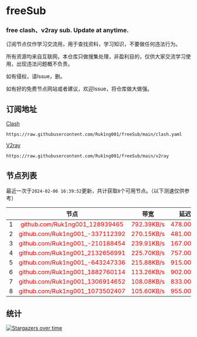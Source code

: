 # freeSub
### free clash、v2ray sub. Update at anytime.

订阅节点仅作学习交流用，用于查找资料，学习知识，不要做任何违法行为。

所有资源均来自互联网，本仓库只做搜集处理，非盈利目的，仅供大家交流学习使用，出现违法问题概不负责。

如有侵权，请Issue，删。

如有好的免费节点网站或者建议，欢迎Issue，将仓库做大做强。

## 订阅地址
[Clash](https://raw.githubusercontent.com/Ruk1ng001/freeSub/main/clash.yaml)
```
https://raw.githubusercontent.com/Ruk1ng001/freeSub/main/clash.yaml
```
[V2ray](https://raw.githubusercontent.com/Ruk1ng001/freeSub/main/v2ray)
```
https://raw.githubusercontent.com/Ruk1ng001/freeSub/main/v2ray
```

## 节点列表

最近一次于`2024-02-06 16:39:52`更新，共计获取`8`个可用节点。（以下测速仅供参考）

|  | 节点 | 带宽 | 延迟 |
|:-:|:--:|:--:|:--:|
 | 1 | <font color=red>github.com/Ruk1ng001_128939465</font> | <font color=red>792.39KB/s</font> | <font color=red>478.00ms</font> |
 | 2 | <font color=red>github.com/Ruk1ng001_-337112392</font> | <font color=red>270.15KB/s</font> | <font color=red>481.00ms</font> |
 | 3 | <font color=red>github.com/Ruk1ng001_-210188454</font> | <font color=red>239.91KB/s</font> | <font color=red>167.00ms</font> |
 | 4 | <font color=red>github.com/Ruk1ng001_2132656991</font> | <font color=red>225.70KB/s</font> | <font color=red>757.00ms</font> |
 | 5 | <font color=red>github.com/Ruk1ng001_-643247336</font> | <font color=red>215.88KB/s</font> | <font color=red>915.00ms</font> |
 | 6 | <font color=red>github.com/Ruk1ng001_1882760114</font> | <font color=red>113.26KB/s</font> | <font color=red>902.00ms</font> |
 | 7 | <font color=red>github.com/Ruk1ng001_1306914652</font> | <font color=red>108.08KB/s</font> | <font color=red>833.00ms</font> |
 | 8 | <font color=red>github.com/Ruk1ng001_1073502407</font> | <font color=red>105.60KB/s</font> | <font color=red>955.00ms</font> |


## 统计

[![Stargazers over time](https://starchart.cc/Ruk1ng001/freeSub.svg)](https://starchart.cc/Ruk1ng001/freeSub)